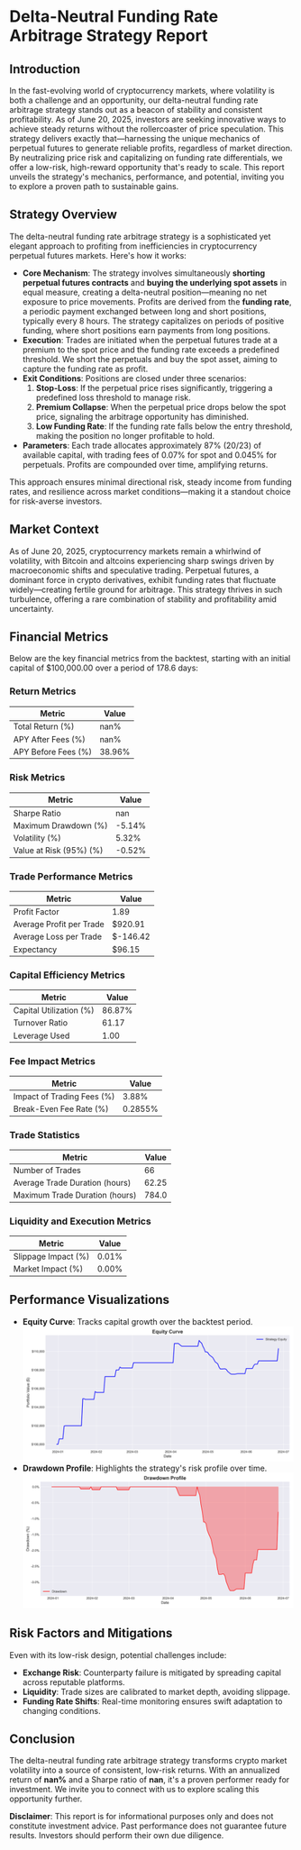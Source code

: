 
# Delta-Neutral Funding Rate Arbitrage Strategy Report

## Introduction
In the fast-evolving world of cryptocurrency markets, where volatility is both a challenge and an opportunity, our delta-neutral funding rate arbitrage strategy stands out as a beacon of stability and consistent profitability. As of June 20, 2025, investors are seeking innovative ways to achieve steady returns without the rollercoaster of price speculation. This strategy delivers exactly that—harnessing the unique mechanics of perpetual futures to generate reliable profits, regardless of market direction. By neutralizing price risk and capitalizing on funding rate differentials, we offer a low-risk, high-reward opportunity that's ready to scale. This report unveils the strategy's mechanics, performance, and potential, inviting you to explore a proven path to sustainable gains.

## Strategy Overview
The delta-neutral funding rate arbitrage strategy is a sophisticated yet elegant approach to profiting from inefficiencies in cryptocurrency perpetual futures markets. Here's how it works:

- **Core Mechanism**: The strategy involves simultaneously **shorting perpetual futures contracts** and **buying the underlying spot assets** in equal measure, creating a delta-neutral position—meaning no net exposure to price movements. Profits are derived from the **funding rate**, a periodic payment exchanged between long and short positions, typically every 8 hours. The strategy capitalizes on periods of positive funding, where short positions earn payments from long positions.
- **Execution**: Trades are initiated when the perpetual futures trade at a premium to the spot price and the funding rate exceeds a predefined threshold. We short the perpetuals and buy the spot asset, aiming to capture the funding rate as profit.
- **Exit Conditions**: Positions are closed under three scenarios: 
  1. **Stop-Loss**: If the perpetual price rises significantly, triggering a predefined loss threshold to manage risk.
  2. **Premium Collapse**: When the perpetual price drops below the spot price, signaling the arbitrage opportunity has diminished.
  3. **Low Funding Rate**: If the funding rate falls below the entry threshold, making the position no longer profitable to hold.
- **Parameters**: Each trade allocates approximately 87% (20/23) of available capital, with trading fees of 0.07% for spot and 0.045% for perpetuals. Profits are compounded over time, amplifying returns.

This approach ensures minimal directional risk, steady income from funding rates, and resilience across market conditions—making it a standout choice for risk-averse investors.

## Market Context
As of June 20, 2025, cryptocurrency markets remain a whirlwind of volatility, with Bitcoin and altcoins experiencing sharp swings driven by macroeconomic shifts and speculative trading. Perpetual futures, a dominant force in crypto derivatives, exhibit funding rates that fluctuate widely—creating fertile ground for arbitrage. This strategy thrives in such turbulence, offering a rare combination of stability and profitability amid uncertainty.

## Financial Metrics
Below are the key financial metrics from the backtest, starting with an initial capital of $100,000.00 over a period of 178.6 days:

### Return Metrics
| Metric                              | Value       |
|-------------------------------------|-------------|
| Total Return (%)                    | nan% |
| APY After Fees (%)                  | nan% |
| APY Before Fees (%)                 | 38.96% |

### Risk Metrics
| Metric           | Value       |
|------------------|-------------|
| Sharpe Ratio     | nan |
| Maximum Drawdown (%) | -5.14% |
| Volatility (%)   | 5.32% |
| Value at Risk (95%) (%) | -0.52% |

### Trade Performance Metrics
| Metric                 | Value       |
|------------------------|-------------|
| Profit Factor          | 1.89 |
| Average Profit per Trade | $920.91 |
| Average Loss per Trade | $-146.42 |
| Expectancy             | $96.15 |

### Capital Efficiency Metrics
| Metric                 | Value       |
|------------------------|-------------|
| Capital Utilization (%)| 86.87% |
| Turnover Ratio         | 61.17 |
| Leverage Used          | 1.00 |

### Fee Impact Metrics
| Metric                 | Value       |
|------------------------|-------------|
| Impact of Trading Fees (%) | 3.88% |
| Break-Even Fee Rate (%)| 0.2855% |

### Trade Statistics
| Metric                 | Value       |
|------------------------|-------------|
| Number of Trades       | 66 |
| Average Trade Duration (hours) | 62.25 |
| Maximum Trade Duration (hours) | 784.0 |

### Liquidity and Execution Metrics
| Metric                 | Value       |
|------------------------|-------------|
| Slippage Impact (%)    | 0.01% |
| Market Impact (%)      | 0.00% |

## Performance Visualizations
- **Equity Curve**: Tracks capital growth over the backtest period.  
  ![Equity Curve](equity_curve2.png)
- **Drawdown Profile**: Highlights the strategy's risk profile over time.  
  ![Drawdown Profile](drawdown2.png)

## Risk Factors and Mitigations
Even with its low-risk design, potential challenges include:
- **Exchange Risk**: Counterparty failure is mitigated by spreading capital across reputable platforms.
- **Liquidity**: Trade sizes are calibrated to market depth, avoiding slippage.
- **Funding Rate Shifts**: Real-time monitoring ensures swift adaptation to changing conditions.

## Conclusion
The delta-neutral funding rate arbitrage strategy transforms crypto market volatility into a source of consistent, low-risk returns. With an annualized return of **nan%** and a Sharpe ratio of **nan**, it's a proven performer ready for investment. We invite you to connect with us to explore scaling this opportunity further.

**Disclaimer**: This report is for informational purposes only and does not constitute investment advice. Past performance does not guarantee future results. Investors should perform their own due diligence.
